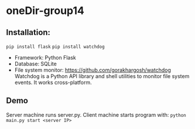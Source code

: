 oneDir-group14
==============

Installation:
--------
`pip install flask`
`pip install watchdog`

* Framework: Python Flask
* Database: SQLite
* File system monitor: https://github.com/gorakhargosh/watchdog Watchdog is a Python API library and shell utilities
to monitor file system events. It works cross-platform.

Demo
--------
Server machine runs server.py. Client machine starts program with: `python main.py start <server IP>`
